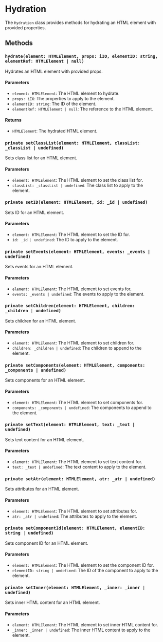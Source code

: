 # Hydration

The `Hydration` class provides methods for hydrating an HTML element with provided properties.

## Methods

### `hydrate(element: HTMLElement, props: iIO, elementID: string, elementRef: HTMLElement | null)`

Hydrates an HTML element with provided props.

#### Parameters

- `element: HTMLElement`: The HTML element to hydrate.
- `props: iIO`: The properties to apply to the element.
- `elementID: string`: The ID of the element.
- `elementRef: HTMLElement | null`: The reference to the HTML element.

#### Returns

- `HTMLElement`: The hydrated HTML element.

### `private setClassList(element: HTMLElement, classList: _classList | undefined)`

Sets class list for an HTML element.

#### Parameters

- `element: HTMLElement`: The HTML element to set the class list for.
- `classList: _classList | undefined`: The class list to apply to the element.

### `private setID(element: HTMLElement, id: _id | undefined)`

Sets ID for an HTML element.

#### Parameters

- `element: HTMLElement`: The HTML element to set the ID for.
- `id: _id | undefined`: The ID to apply to the element.

### `private setEvents(element: HTMLElement, events: _events | undefined)`

Sets events for an HTML element.

#### Parameters

- `element: HTMLElement`: The HTML element to set events for.
- `events: _events | undefined`: The events to apply to the element.

### `private setChildren(element: HTMLElement, children: _children | undefined)`

Sets children for an HTML element.

#### Parameters

- `element: HTMLElement`: The HTML element to set children for.
- `children: _children | undefined`: The children to append to the element.

### `private setComponents(element: HTMLElement, components: _components | undefined)`

Sets components for an HTML element.

#### Parameters

- `element: HTMLElement`: The HTML element to set components for.
- `components: _components | undefined`: The components to append to the element.

### `private setText(element: HTMLElement, text: _text | undefined)`

Sets text content for an HTML element.

#### Parameters

- `element: HTMLElement`: The HTML element to set text content for.
- `text: _text | undefined`: The text content to apply to the element.

### `private setAtr(element: HTMLElement, atr: _atr | undefined)`

Sets attributes for an HTML element.

#### Parameters

- `element: HTMLElement`: The HTML element to set attributes for.
- `atr: _atr | undefined`: The attributes to apply to the element.

### `private setComponentId(element: HTMLElement, elementID: string | undefined)`

Sets component ID for an HTML element.

#### Parameters

- `element: HTMLElement`: The HTML element to set the component ID for.
- `elementID: string | undefined`: The ID of the component to apply to the element.

### `private setInner(element: HTMLElement, _inner: _inner | undefined)`

Sets inner HTML content for an HTML element.

#### Parameters

- `element: HTMLElement`: The HTML element to set inner HTML content for.
- `_inner: _inner | undefined`: The inner HTML content to apply to the element.
